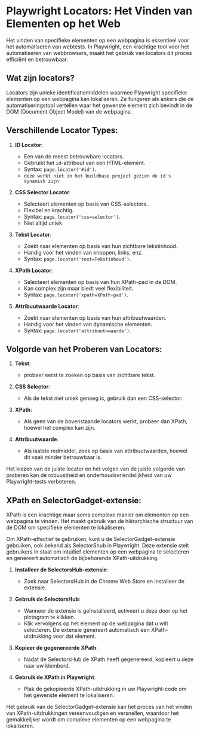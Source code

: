 # Playwright Locators: Het Vinden van Elementen op het Web

Het vinden van specifieke elementen op een webpagina is essentieel voor het automatiseren van webtests. In Playwright, een krachtige tool voor het automatiseren van webbrowsers, maakt het gebruik van locators dit proces efficiënt en betrouwbaar.

## Wat zijn locators?

Locators zijn unieke identificatiemiddelen waarmee Playwright specifieke elementen op een webpagina kan lokaliseren. Ze fungeren als ankers die de automatiseringstool vertellen waar het gewenste element zich bevindt in de DOM (Document Object Model) van de webpagina.

## Verschillende Locator Types:

1. **ID Locator**:

   - Een van de meest betrouwbare locators.
   - Gebruikt het `id`-attribuut van een HTML-element.
   - Syntax: `page.locator('#id')`.
   - `deze werkt niet in het buildbase project gezien de id's dynamish zijn`

2. **CSS Selector Locator**:

   - Selecteert elementen op basis van CSS-selectors.
   - Flexibel en krachtig.
   - Syntax: `page.locator('css=selector')`.
   - Niet altijd uniek

3. **Tekst Locator**:

   - Zoekt naar elementen op basis van hun zichtbare tekstinhoud.
   - Handig voor het vinden van knoppen, links, enz.
   - Syntax: `page.locator('text=Tekstinhoud')`.

4. **XPath Locator**:

   - Selecteert elementen op basis van hun XPath-pad in de DOM.
   - Kan complex zijn maar biedt veel flexibiliteit.
   - Syntax: `page.locator('xpath=XPath-pad')`.

5. **Attribuutwaarde Locator**:
   - Zoekt naar elementen op basis van hun attribuutwaarden.
   - Handig voor het vinden van dynamische elementen.
   - Syntax: `page.locator('attribuut=waarde')`.

## Volgorde van het Proberen van Locators:

1. **Tekst**:

   - probeer eerst te zoeken op basis van zichtbare tekst.

2. **CSS Selector**:

   - Als de tekst niet uniek genoeg is, gebruik dan een CSS-selector.

3. **XPath**:

   - Als geen van de bovenstaande locators werkt, probeer dan XPath, hoewel het complex kan zijn.

4. **Attribuutwaarde**:
   - Als laatste redmiddel, zoek op basis van attribuutwaarden, hoewel dit vaak minder betrouwbaar is.

Het kiezen van de juiste locator en het volgen van de juiste volgorde van proberen kan de robuustheid en onderhoudsvriendelijkheid van uw Playwright-tests verbeteren.

## XPath en SelectorGadget-extensie:

XPath is een krachtige maar soms complexe manier om elementen op een webpagina te vinden. Het maakt gebruik van de hiërarchische structuur van de DOM om specifieke elementen te lokaliseren.

Om XPath-effectief te gebruiken, kunt u de SelectorGadget-extensie gebruiken, ook bekend als SelectorShub in Playwright. Deze extensie stelt gebruikers in staat om intuïtief elementen op een webpagina te selecteren en genereert automatisch de bijbehorende XPath-uitdrukking.

1. **Installeer de SelectorsHub-extensie**:

   - Zoek naar SelectorsHub in de Chrome Web Store en installeer de extensie.

2. **Gebruik de SelectorsHub**:

   - Wanneer de extensie is geïnstalleerd, activeert u deze door op het pictogram te klikken.
   - Klik vervolgens op het element op de webpagina dat u wilt selecteren. De extensie genereert automatisch een XPath-uitdrukking voor dat element.

3. **Kopieer de gegenereerde XPath**:

   - Nadat de SelectorsHub de XPath heeft gegenereerd, kopieert u deze naar uw klembord.

4. **Gebruik de XPath in Playwright**:
   - Plak de gekopieerde XPath-uitdrukking in uw Playwright-code om het gewenste element te lokaliseren.

Het gebruik van de SelectorGadget-extensie kan het proces van het vinden van XPath-uitdrukkingen vereenvoudigen en versnellen, waardoor het gemakkelijker wordt om complexe elementen op een webpagina te lokaliseren.
